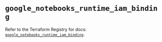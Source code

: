 # `google_notebooks_runtime_iam_binding`

Refer to the Terraform Registry for docs: [`google_notebooks_runtime_iam_binding`](https://registry.terraform.io/providers/hashicorp/google-beta/5.40.0/docs/resources/google_notebooks_runtime_iam_binding).

